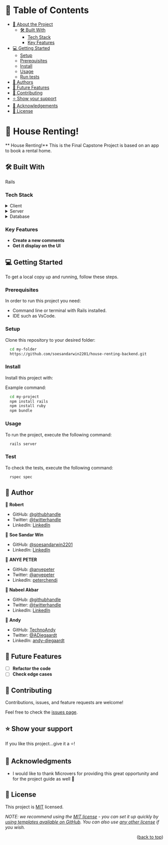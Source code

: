 <a name="readme-top"></a>

# 📗 Table of Contents

- [📖 About the Project](#about-project)
  - [🛠 Built With](#built-with)
    - [Tech Stack](#tech-stack)
    - [Key Features](#key-features)
- [💻 Getting Started](#getting-started)
  - [Setup](#setup)
  - [Prerequisites](#prerequisites)
  - [Install](#install)
  - [Usage](#usage)
  - [Run tests](#run-tests)
- [👥 Authors](#authors)
- [🔭 Future Features](#future-features)
- [🤝 Contributing](#contributing)
- [⭐️ Show your support](#support)
- [🙏 Acknowledgements](#acknowledgements)
- [📝 License](#license)

# 📖 House Renting! <a name="about-project"></a>

** House Renting!**
This is the Final Capstone Project is based on an app to book a rental home. 

## 🛠 Built With <a name="built-with"></a>

Rails

### Tech Stack <a name="tech-stack"></a>

<details>
  <summary>Client</summary>
</details>

<details>
  <summary>Server</summary>
</details>

<details>
<summary>Database</summary>
</details>

### Key Features <a name="key-features"></a>

- **Create a new comments**
- **Get it display on the UI**

## 💻 Getting Started <a name="getting-started"></a>

To get a local copy up and running, follow these steps.

### Prerequisites

In order to run this project you need:

- Command line or terminal with Rails installed.
- IDE such as VsCode.

### Setup

Clone this repository to your desired folder:

```sh
  cd my-folder
  https://github.com/soesandarwin2201/house-renting-backend.git
```

### Install

Install this project with:

Example command:

```sh
  cd my-project
  npm install rails
  npm install ruby
  npm bundle
```

### Usage

To run the project, execute the following command:

```sh
  rails server
```

### Test

To check the tests, execute the following command:

```sh
  rspec spec
```

## 👥 Author <a name="authors"></a>

👤 **Robert**

- GitHub: [@githubhandle](https://github.com/Alabi12)
- Twitter: [@twitterhandle](https://twitter.com/wolo_robert)
- LinkedIn: [LinkedIn](https://www.linkedin.com/in/robert-alabi/)

👤 **Soe Sandar Win**

- GitHub: [@soesandarwin2201](https://github.com/soesandarwin2201)
- LinkedIn: [LinkedIn](https://www.linkedin.com/in/soe-sandar-win-softwareengineer/)

👤 **ANYE PETER**

- GitHub: [@anyepeter](https://github.com/anyepeter)
- Twitter: [@anyepeter](https://twitter.com/home?lang=en)
- LinkedIn: [peterchendi](https://www.linkedin.com/feed/)

👤 **Nabeel Akbar**

- GitHub: [@githubhandle](https://github.com/studiosnabeel)
- Twitter: [@twitterhandle](https://twitter.com/StudiosNabeel)
- LinkedIn: [LinkedIn](https://www.linkedin.com/in/studiosnabeel/)

👤 **Andy**

- GitHub: [TechnoAndy](https://github.com/TechnoAndy)
- Twitter: [@ADiegaardt](https://twitter.com/ADiegaardt)
- LinkedIn: [andy-diegaardt](https://www.linkedin.com/in/andy-diegaardt/)

## 🔭 Future Features <a name="future-features"></a>

- [ ] **Refactor the code**
- [ ] **Check edge cases**

## 🤝 Contributing <a name="contributing"></a>

Contributions, issues, and feature requests are welcome!

Feel free to check the [issues page](https://github.com/soesandarwin2201/house-renting-backend/issues).

## ⭐️ Show your support <a name="support"></a>

If you like this project...give it a ⭐️!

## 🙏 Acknowledgments <a name="acknowledgements"></a>

- I would like to thank Microvers for providing this great opportunity and for the project guide as well 👏

## 📝 License <a name="license"></a>

This project is [MIT](https://github.com/soesandarwin2201/house-renting-backend/blob/dev/LICENSE) licensed.

_NOTE: we recommend using the [MIT license](https://choosealicense.com/licenses/mit/) - you can set it up quickly by [using templates available on GitHub](https://docs.github.com/en/communities/setting-up-your-project-for-healthy-contributions/adding-a-license-to-a-repository). You can also use [any other license](https://choosealicense.com/licenses/) if you wish._

<p align="right">(<a href="#readme-top">back to top</a>)</p>
